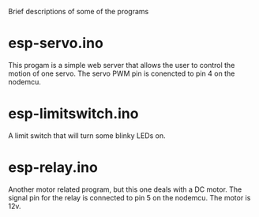 Brief descriptions of some of the programs


# esp-servo.ino
This progam is a simple web server that allows the user to control the motion of one servo.
The servo PWM pin is conencted to pin 4 on the nodemcu.


# esp-limitswitch.ino
A limit switch that will turn some blinky LEDs on.


# esp-relay.ino
Another motor related program, but this one deals with a DC motor. The signal pin for the relay is connected to pin 5 on the nodemcu. The motor is 12v. 



